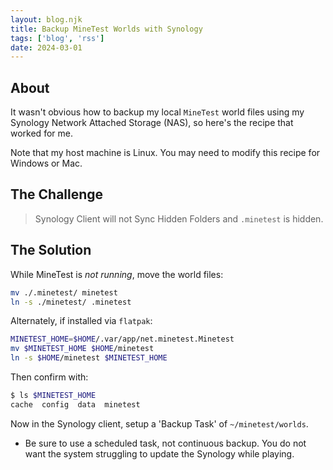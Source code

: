 ```yaml
---
layout: blog.njk
title: Backup MineTest Worlds with Synology
tags: ['blog', 'rss']
date: 2024-03-01
---
```


## About 

It wasn't obvious how to backup my local `MineTest` world files using my Synology Network Attached Storage (NAS), so here's the recipe that worked for me.

Note that my host machine is Linux. You may need to modify this recipe for Windows or Mac.

## The Challenge

> Synology Client will not Sync Hidden Folders
> and `.minetest` is hidden.

## The Solution

While MineTest is *not running*, move the world files:

```sh
mv ./.minetest/ minetest                        
ln -s ./minetest/ .minetest   
```

Alternately, if installed via `flatpak`:

```sh
MINETEST_HOME=$HOME/.var/app/net.minetest.Minetest
mv $MINETEST_HOME $HOME/minetest
ln -s $HOME/minetest $MINETEST_HOME
```

Then confirm with:
```sh
$ ls $MINETEST_HOME
cache  config  data  minetest
```

Now in the Synology client, setup a 'Backup Task' of `~/minetest/worlds`.

- Be sure to use a scheduled task, not continuous backup. You do not want the system struggling to update the Synology while playing.